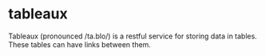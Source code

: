 # tableaux

Tableaux (pronounced /ta.blo/) is a restful service for storing data in tables. These tables can have links between them.